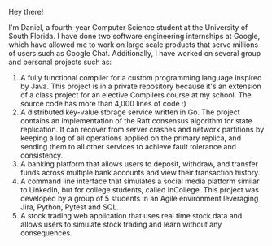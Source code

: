 Hey there! 

I'm Daniel, a fourth-year Computer Science student at the University of South Florida.
I have done two software engineering internships at Google, which have allowed me to work on large scale products that serve millions of users such as Google Chat.
Additionally, I have worked on several group and personal projects such as:
  1) A fully functional compiler for a custom programming language inspired by Java. This project is in a private repository because it's an extension of a class project for an elective Compilers course at my school. The source code has more than 4,000 lines of code :)
  2) A distributed key-value storage service written in Go. The project contains an implementation of the Raft consensus algorithm for state replication. It can recover from server crashes and network partitions by keeping a log of all operations applied on the primary replica, and sending them to all other services to achieve fault tolerance and consistency.
  3) A banking platform that allows users to deposit, withdraw, and transfer funds across multiple bank accounts and view their transaction history.
  4) A command line interface that simulates a social media platform similar to LinkedIn, but for college students, called InCollege. This project was developed by a group of 5 students in an Agile environment leveraging Jira, Python, Pytest and SQL.
  5) A stock trading web application that uses real time stock data and allows users to simulate stock trading and learn without any consequences. 




<!---
daniel19e/daniel19e is a ✨ special ✨ repository because its `README.md` (this file) appears on your GitHub profile.
You can click the Preview link to take a look at your changes.
--->
